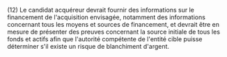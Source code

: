 (12) Le candidat acquéreur devrait fournir des informations sur le financement de l'acquisition envisagée, notamment des informations concernant tous les moyens et sources de financement, et devrait être en mesure de présenter des preuves concernant la source initiale de tous les fonds et actifs afin que l'autorité compétente de l'entité cible puisse déterminer s'il existe un risque de blanchiment d'argent.